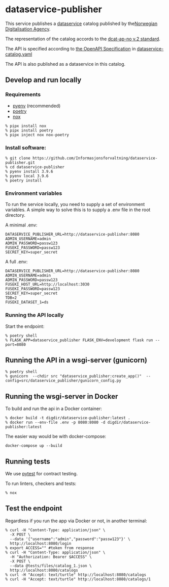 # dataservice-publisher

This service publishes a [dataservice](https://www.w3.org/TR/vocab-dcat-2/#Class:Data_Service) catalog published by the[Norwegian Digitalisation Agency](https://digdir.no).

The representation of the catalog accords to the [dcat-ap-no v.2 standard](https://github.com/Informasjonsforvaltning/dcat-ap-no/tree/review).

The API is specified according to [the OpenAPI Specification](https://github.com/OAI/OpenAPI-Specification) in [dataservice-catalog.yaml](./dataservice-catalog.yaml)

The API is also published as a dataservice in this catalog.

## Develop and run locally
### Requirements
- [pyenv](https://github.com/pyenv/pyenv) (recommended)
- [poetry](https://python-poetry.org/)
- [nox](https://nox.thea.codes/en/stable/)

```
% pipx install nox
% pipx install poetry
% pipx inject nox nox-poetry
```

### Install software:
```
% git clone https://github.com/Informasjonsforvaltning/dataservice-publisher.git
% cd dataservice-publisher
% pyenv install 3.9.6
% pyenv local 3.9.6
% poetry install
```
### Environment variables
To run the service locally, you need to supply a set of environment variables. A simple way to solve this is to supply a .env file in the root directory.

A minimal .env:
```
DATASERVICE_PUBLISHER_URL=http://dataservice-publisher:8080
ADMIN_USERNAME=admin
ADMIN_PASSWORD=passw123
FUSEKI_PASSWORD=passw123
SECRET_KEY=super_secret
```
A full .env:
```
DATASERVICE_PUBLISHER_URL=http://dataservice-publisher:8080
ADMIN_USERNAME=admin
ADMIN_PASSWORD=passw123
FUSEKI_HOST_URL=http://localhost:3030
FUSEKI_PASSWORD=passw123
SECRET_KEY=super_secret
TDB=2
FUSEKI_DATASET_1=ds
```
### Running the API locally
 Start the endpoint:
```
% poetry shell
% FLASK_APP=dataservice_publisher FLASK_ENV=development flask run --port=8080
```
## Running the API in a wsgi-server (gunicorn)
```
% poetry shell
% gunicorn  --chdir src "dataservice_publisher:create_app()"  --config=src/dataservice_publisher/gunicorn_config.py
```
## Running the wsgi-server in Docker
To build and run the api in a Docker container:
```
% docker build -t digdir/dataservice-publisher:latest .
% docker run --env-file .env -p 8080:8080 -d digdir/dataservice-publisher:latest
```
The easier way would be with docker-compose:
```
docker-compose up --build
```
## Running tests
We use [pytest](https://docs.pytest.org/en/latest/) for contract testing.

To run linters, checkers and tests:
```
% nox
```
## Test the endpoint
Regardless if you run the app via Docker or not, in another terminal:
```
% curl -H "Content-Type: application/json" \
  -X POST \
  --data '{"username":"admin","password":"passw123"}' \
  http://localhost:8080/login
% export ACCESS="" #token from response
% curl -H "Content-Type: application/json" \
  -H "Authorization: Bearer $ACCESS" \
  -X POST \
  --data @tests/files/catalog_1.json \
  http://localhost:8080/catalogs
% curl -H "Accept: text/turtle" http://localhost:8080/catalogs
% curl -H "Accept: text/turtle" http://localhost:8080/catalogs/1
```
